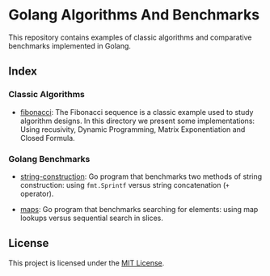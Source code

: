 # Golang Algorithms And Benchmarks

 This repository contains examples of classic algorithms and comparative benchmarks implemented in Golang.

 ## Index

 ### Classic Algorithms

- [fibonacci](./code/classic-algorithms/fibonacci/): The Fibonacci sequence is a classic example used to study algorithm designs. In this directory we present some implementations: Using recusivity, Dynamic Programming, Matrix Exponentiation and Closed Formula.

 ### Golang Benchmarks

- [string-construction](./code/golang/string-construction/): Go program that benchmarks two methods of string construction: using `fmt.Sprintf` versus string concatenation (`+` operator).

- [maps](./code/golang/maps/): Go program that benchmarks searching for elements: using map lookups versus sequential search in slices.


## License

This project is licensed under the [MIT License](LICENSE).

